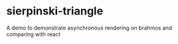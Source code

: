 # sierpinski-triangle
A demo to demonstrate asynchronous rendering on brahmos and comparing with react
